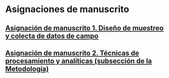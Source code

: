 # Asignaciones de manuscrito

## [Asignación de manuscrito 1. Diseño de muestreo y colecta de datos de campo](asignacion-01.md)

## [Asignación de manuscrito 2. Técnicas de procesamiento y analíticas (subsección de la Metodología)](asignacion-02.md)